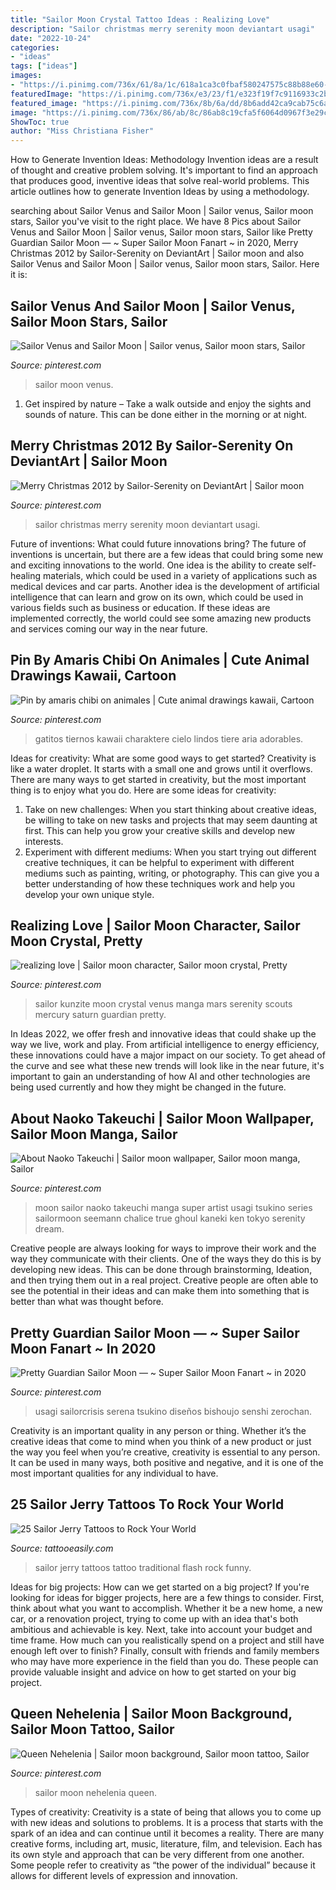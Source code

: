 ```yaml
---
title: "Sailor Moon Crystal Tattoo Ideas : Realizing Love"
description: "Sailor christmas merry serenity moon deviantart usagi"
date: "2022-10-24"
categories:
- "ideas"
tags: ["ideas"]
images:
- "https://i.pinimg.com/736x/61/8a/1c/618a1ca3c0fbaf580247575c88b88e60--queens-sailor-moon.jpg"
featuredImage: "https://i.pinimg.com/736x/e3/23/f1/e323f19f7c9116933c2b09af425ba5be.jpg"
featured_image: "https://i.pinimg.com/736x/8b/6a/dd/8b6add42ca9cab75c6aeab4ee762201d--sailor-moon-crystal-kunzite-sailor-moon.jpg"
image: "https://i.pinimg.com/736x/86/ab/8c/86ab8c19cfa5f6064d0967f3e29c5a7b.jpg"
ShowToc: true
author: "Miss Christiana Fisher"
---
```



How to Generate Invention Ideas: Methodology
Invention ideas are a result of thought and creative problem solving. It's important to find an approach that produces good, inventive ideas that solve real-world problems. This article outlines how to generate Invention Ideas by using a methodology.

	

		
searching about Sailor Venus and Sailor Moon | Sailor venus, Sailor moon stars, Sailor you've visit to the right place. We have 8 Pics about Sailor Venus and Sailor Moon | Sailor venus, Sailor moon stars, Sailor like Pretty Guardian Sailor Moon — ~ Super Sailor Moon Fanart ~ in 2020, Merry Christmas 2012 by Sailor-Serenity on DeviantArt | Sailor moon and also Sailor Venus and Sailor Moon | Sailor venus, Sailor moon stars, Sailor. Here it is:
		
    
## Sailor Venus And Sailor Moon | Sailor Venus, Sailor Moon Stars, Sailor

<img loading=lazy src="https://i.pinimg.com/736x/92/e5/ba/92e5ba5e199b24fa30097ec8c679d968--sailor-venus-sailor-moon.jpg" onerror="this.onerror=null;this.src='https://tse2.mm.bing.net/th?id=OIP.-hOKmIeisoCjVZVD3vDXKAAAAA&amp;pid=15.1';" alt="Sailor Venus and Sailor Moon | Sailor venus, Sailor moon stars, Sailor">

_Source: pinterest.com_

>sailor moon venus. 

	

1. Get inspired by nature – Take a walk outside and enjoy the sights and sounds of nature. This can be done either in the morning or at night.

    
## Merry Christmas 2012 By Sailor-Serenity On DeviantArt | Sailor Moon

<img loading=lazy src="https://i.pinimg.com/736x/e3/23/f1/e323f19f7c9116933c2b09af425ba5be.jpg" onerror="this.onerror=null;this.src='https://tse2.mm.bing.net/th?id=OIP.3KBAn9iTRTMPyvYM-0sQTgHaKs&amp;pid=15.1';" alt="Merry Christmas 2012 by Sailor-Serenity on DeviantArt | Sailor moon">

_Source: pinterest.com_

>sailor christmas merry serenity moon deviantart usagi. 

	

Future of inventions: What could future innovations bring?
The future of inventions is uncertain, but there are a few ideas that could bring some new and exciting innovations to the world. One idea is the ability to create self-healing materials, which could be used in a variety of applications such as medical devices and car parts. Another idea is the development of artificial intelligence that can learn and grow on its own, which could be used in various fields such as business or education. If these ideas are implemented correctly, the world could see some amazing new products and services coming our way in the near future.

    
## Pin By Amaris Chibi On Animales | Cute Animal Drawings Kawaii, Cartoon

<img loading=lazy src="https://i.pinimg.com/736x/86/ab/8c/86ab8c19cfa5f6064d0967f3e29c5a7b.jpg" onerror="this.onerror=null;this.src='https://tse1.mm.bing.net/th?id=OIP.8a36TrTs1pj5lgNqyaKijgHaKe&amp;pid=15.1';" alt="Pin by amaris chibi on animales | Cute animal drawings kawaii, Cartoon">

_Source: pinterest.com_

>gatitos tiernos kawaii charaktere cielo lindos tiere aria adorables. 

	

Ideas for creativity: What are some good ways to get started?
Creativity is like a water droplet. It starts with a small one and grows until it overflows. There are many ways to get started in creativity, but the most important thing is to enjoy what you do. Here are some ideas for creativity: 
1. Take on new challenges: When you start thinking about creative ideas, be willing to take on new tasks and projects that may seem daunting at first. This can help you grow your creative skills and develop new interests. 
2. Experiment with different mediums: When you start trying out different creative techniques, it can be helpful to experiment with different mediums such as painting, writing, or photography. This can give you a better understanding of how these techniques work and help you develop your own unique style. 

    
## Realizing Love | Sailor Moon Character, Sailor Moon Crystal, Pretty

<img loading=lazy src="https://i.pinimg.com/736x/8b/6a/dd/8b6add42ca9cab75c6aeab4ee762201d--sailor-moon-crystal-kunzite-sailor-moon.jpg" onerror="this.onerror=null;this.src='https://tse1.mm.bing.net/th?id=OIP.3H-d2bqrOT8xUk0o4eQFHQHaJ1&amp;pid=15.1';" alt="realizing love | Sailor moon character, Sailor moon crystal, Pretty">

_Source: pinterest.com_

>sailor kunzite moon crystal venus manga mars serenity scouts mercury saturn guardian pretty. 

	

In Ideas 2022, we offer fresh and innovative ideas that could shake up the way we live, work and play. From artificial intelligence to energy efficiency, these innovations could have a major impact on our society. To get ahead of the curve and see what these new trends will look like in the near future, it's important to gain an understanding of how AI and other technologies are being used currently and how they might be changed in the future.

    
## About Naoko Takeuchi | Sailor Moon Wallpaper, Sailor Moon Manga, Sailor

<img loading=lazy src="https://i.pinimg.com/736x/e3/26/9a/e3269a1222ef42126b90acd22b8bf98c--naoko-takeuchi-picture-collection.jpg" onerror="this.onerror=null;this.src='https://tse2.mm.bing.net/th?id=OIP.b17rV66hCDIMjHRs-CRizQHaKt&amp;pid=15.1';" alt="About Naoko Takeuchi | Sailor moon wallpaper, Sailor moon manga, Sailor">

_Source: pinterest.com_

>moon sailor naoko takeuchi manga super artist usagi tsukino series sailormoon seemann chalice true ghoul kaneki ken tokyo serenity dream. 

	

Creative people are always looking for ways to improve their work and the way they communicate with their clients. One of the ways they do this is by developing new ideas. This can be done through brainstorming, Ideation, and then trying them out in a real project. Creative people are often able to see the potential in their ideas and can make them into something that is better than what was thought before.

    
## Pretty Guardian Sailor Moon — ~ Super Sailor Moon Fanart ~ In 2020

<img loading=lazy src="https://i.pinimg.com/736x/ea/75/cc/ea75cc6daed14f12c1794de84233165a.jpg" onerror="this.onerror=null;this.src='https://tse4.mm.bing.net/th?id=OIP.JO6R-Qi0AEZUs23inTXO0AHaKz&amp;pid=15.1';" alt="Pretty Guardian Sailor Moon — ~ Super Sailor Moon Fanart ~ in 2020">

_Source: pinterest.com_

>usagi sailorcrisis serena tsukino diseños bishoujo senshi zerochan. 

	

Creativity is an important quality in any person or thing. Whether it’s the creative ideas that come to mind when you think of a new product or just the way you feel when you’re creative, creativity is essential to any person. It can be used in many ways, both positive and negative, and it is one of the most important qualities for any individual to have.

    
## 25 Sailor Jerry Tattoos To Rock Your World

<img loading=lazy src="http://www.tattooeasily.com/wp-content/uploads/2014/10/Traditional-Sailor-Jerry-Lovethy-Neighbor-Mother-Tattoos.jpg" onerror="this.onerror=null;this.src='https://tse3.mm.bing.net/th?id=OIP.MR-lWqJ4oJOcrxnrgyEL3wHaJW&amp;pid=15.1';" alt="25 Sailor Jerry Tattoos to Rock Your World">

_Source: tattooeasily.com_

>sailor jerry tattoos tattoo traditional flash rock funny. 

	

Ideas for big projects: How can we get started on a big project?
If you're looking for ideas for bigger projects, here are a few things to consider. First, think about what you want to accomplish. Whether it be a new home, a new car, or a renovation project, trying to come up with an idea that's both ambitious and achievable is key. Next, take into account your budget and time frame. How much can you realistically spend on a project and still have enough left over to finish? Finally, consult with friends and family members who may have more experience in the field than you do. These people can provide valuable insight and advice on how to get started on your big project.

    
## Queen Nehelenia | Sailor Moon Background, Sailor Moon Tattoo, Sailor

<img loading=lazy src="https://i.pinimg.com/736x/61/8a/1c/618a1ca3c0fbaf580247575c88b88e60--queens-sailor-moon.jpg" onerror="this.onerror=null;this.src='https://tse3.mm.bing.net/th?id=OIP.RJvz1wyLqwQrfdsj_o3i5gHaLH&amp;pid=15.1';" alt="Queen Nehelenia | Sailor moon background, Sailor moon tattoo, Sailor">

_Source: pinterest.com_

>sailor moon nehelenia queen. 

	

Types of creativity:
Creativity is a state of being that allows you to come up with new ideas and solutions to problems. It is a process that starts with the spark of an idea and can continue until it becomes a reality. There are many creative forms, including art, music, literature, film, and television. Each has its own style and approach that can be very different from one another. Some people refer to creativity as “the power of the individual” because it allows for different levels of expression and innovation.

